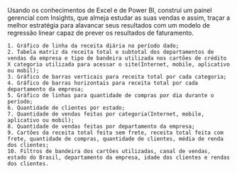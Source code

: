Usando os conhecimentos de Excel e de Power BI, construí um painel gerencial com Insights, que almeja estudar as suas vendas e assim, traçar a melhor estratégia para
alavancar seus resultados com um modelo de regressão linear capaz de prever os resultados de faturamento.

    1. Gráfico de linha da receita diária no período dado;
    2. Tabela matriz da receita total e subtotal dos departamentos de vendas da empresa e tipo de bandeira utilizada nos cartões de crédito X categoria utilizada para acessar o site(Internet, mobile, aplicativo ou mobil);
    3. Gráfico de barras verticais para receita total por cada categoria;
    4. Gráfico de barras horizontais para receita total por cada departamento da empresa;
    5. Gráfico de linhas para quantidade de compras por dia durante o período;
    6. Quantidade de clientes por estado;
    7. Quantidade de vendas feitas por categoria(Internet, mobile, aplicativo ou mobil);
    8. Quantidade de vendas feitas por departamento da empresa;
    9. Cartões da receita total feita sem frete, receita total feita com frete, quantidade de compras, quantidade de clientes, média de renda dos clientes;
    10. Filtros de bandeira dos cartões utilizadas, canal de vendas, estado do Brasil, departamento da empresa, idade dos clientes e rendas dos clientes.
